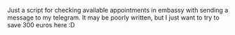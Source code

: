 Just a script for checking available appointments in embassy with sending a message to my telegram. 
It may be poorly written, but I just want to try to save 300 euros here :D